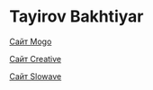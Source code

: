 # Tayirov Bakhtiyar


[Сайт Mogo](https://bakhtiyart.github.io/mogo "сайт на чистом css")


[Cайт Creative](https://bakhtiyart.github.io/creative "bootstrap grid")


[Сайт Slowave](https://bakhtiyart.github.io/slowave)
